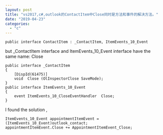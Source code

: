 ```yaml
---
layout: post
title: "vs2017,c#,outlook的ContactItem中Close同时是方法和事件的解决方法。"
date: "2019-04-23"
categories: 
  - "c"
---
```


```
public interface ContactItem : _ContactItem, ItemEvents_10_Event

```

but \_ContactItem interface and ItemEvents\_10\_Event interface have the same name: Close

```
public interface _ContactItem
{
    [DispId(61475)]
    void  Close (OlInspectorClose SaveMode);
}
public interface ItemEvents_10_Event
{
    event ItemEvents_10_CloseEventHandler  Close;
}

```

I found the solution ,

```
ItemEvents_10_Event appointmentItemEvent = (ItemEvents_10_Event)outlook_contact;
appointmentItemEvent.Close += AppointmentItemEvent_Close;

```
